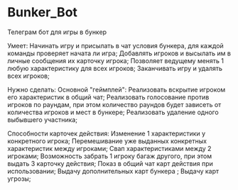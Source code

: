 # Bunker_Bot
Телеграм бот для игры в бункер

Умеет:
  Начинать игру и присылать в чат условия бункера, для каждой команды проверяет начата ли игра;
  Добавлять игроков и высылать им в личные сообщения их карточку игрока;
  Позволяет ведущему менять 1 любую характеристику для всех игроков;
  Заканчивать игру и удалять всех игроков;

Нужно сделать:
  Основной "геймплей":
    Реализовать вскрытие игроком его характеристик в общий чат;
    Реализовать голосование против игроков по раундам, при этом количество раундов будет зависеть от количества игроков и мест в бункере;
    Реализовать удаление одного выбывшего участника;

  Способности карточек действия:
    Изменение 1 характеристики у конкретного игрока;
    Перемешивание уже выданных конкретных характеристик между игроками;
    Свап характеристиками между 2 игроками;
    Возможность забрать 1 игроку багаж другого, при этом выдать 3 карточку действия;
    Показ в общий чат карт действия при использовании;
    Выдачу дополнительных карт бункера ;
    Выдачу карт угрозы;
    
    

